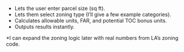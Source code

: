 - Lets the user enter parcel size (sq ft).  
- Lets them select zoning type (I’ll give a few example categories).  
- Calculates allowable units, FAR, and potential TOC bonus units.  
- Outputs results instantly.  

*I can expand the zoning logic later with real numbers from LA’s zoning code.
